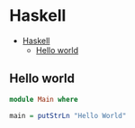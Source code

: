 # Haskell

<!--ts-->
* [Haskell](hasekll.md#haskell)
   * [Hello world](hasekll.md#hello-world)

<!-- Added by: runner, at: Thu Jul 29 10:14:17 UTC 2021 -->

<!--te-->

## Hello world
```haskell
module Main where

main = putStrLn "Hello World"
```
